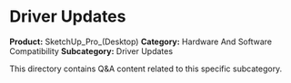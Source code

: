 # Driver Updates

**Product:** SketchUp_Pro_(Desktop)
**Category:** Hardware And Software Compatibility
**Subcategory:** Driver Updates

This directory contains Q&A content related to this specific subcategory.
